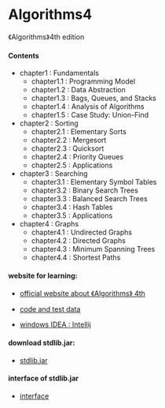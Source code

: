 # Algorithms4
《Algorithms》4th edition

#### Contents

* chapter1 : Fundamentals
   * chapter1.1 : Programming Model
   * chapter1.2 : Data Abstraction
   * chapter1.3 : Bags, Queues, and Stacks
   * chapter1.4 : Analysis of Algorithms
   * chapter1.5 : Case Study: Union-Find
* chapter2 : Sorting
   * chapter2.1 : Elementary Sorts
   * chapter2.2 : Mergesort
   * chapter2.3 : Quicksort
   * chapter2.4 : Priority Queues
   * chapter2.5 : Applications
* chapter3 : Searching
   * chapter3.1 : Elementary Symbol Tables
   * chapter3.2 : Binary Search Trees
   * chapter3.3 : Balanced Search Trees
   * chapter3.4 : Hash Tables
   * chapter3.5 : Applications
* chapter4 : Graphs
   * chapter4.1 : Undirected Graphs
   * chapter4.2 : Directed Graphs
   * chapter4.3 : Minimum Spanning Trees
   * chapter4.4 : Shortest Paths

#### website for learning:

* [official website about 《Algorithms》 4th](https://algs4.cs.princeton.edu/home/)

* [code and test data](https://algs4.cs.princeton.edu/code/)

* [windows IDEA : Intellij](https://lift.cs.princeton.edu/java/windows/)

#### download stdlib.jar:

* [stdlib.jar](https://introcs.cs.princeton.edu/java/stdlib/)

#### interface of stdlib.jar

* [interface](https://algs4.cs.princeton.edu/code/javadoc/edu/princeton/cs/algs4/)
